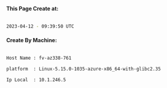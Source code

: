 
   
#### This Page Create at:

```bash

2023-04-12 - 09:39:50 UTC

```

#### Create By Machine:

```bash

Host Name : fv-az338-761

platform  : Linux-5.15.0-1035-azure-x86_64-with-glibc2.35

Ip Local  : 10.1.246.5

```

